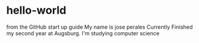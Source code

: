 # hello-world
from the GitHub start up guide
My name is jose perales 
Currently Finished my second year at Augsburg.
I'm studying computer science 
